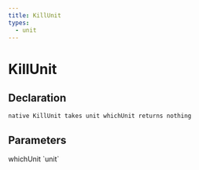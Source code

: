 ```yaml
---
title: KillUnit
types:
  - unit
---
```


# KillUnit

## Declaration

```
native KillUnit takes unit whichUnit returns nothing
```

## Parameters
<dl>
  <dt>whichUnit `unit`</dt>
  <dd></dd>
</dl>